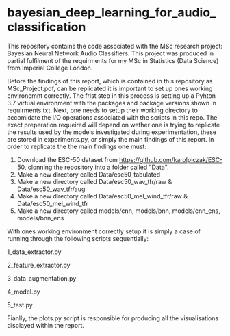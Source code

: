 # bayesian_deep_learning_for_audio_classification
This repository contains the code associated with the MSc research project: Bayesian Neural Network Audio Classifiers. This project was produced in partial fulfilment of the requirments for my MSc in Statistics (Data Science) from Imperial College London. 

Before the findings of this report, which is contained in this repository as MSc_Project.pdf, can be replicated it is important to set up ones working environemnt correctly. The frist step in this process is setting up a Pyhton 3.7 virtual environment with the packages and package versions shown in requirments.txt. Next, one needs to setup their working directory to accomidate the I/O operations associated with the scripts in this repo. The exact preperation requeired will depend on wether one is trying to replicate the results used by the models investigated during experimentation, these are stored in experiments.py, or simply the main findings of this report. In order to replicate the the main findings one must:
1. Download the ESC-50 dataset from https://github.com/karolpiczak/ESC-50, clonning the repository into a folder called "Data". 
2. Make a new directory called Data/esc50_tabulated
3. Make a new directory called Data/esc50_wav_tfr/raw & Data/esc50_wav_tfr/aug
4. Make a new directory called Data/esc50_mel_wind_tfr/raw & Data/esc50_mel_wind_tfr
5. Make a new directory called models/cnn, models/bnn, models/cnn_ens, models/bnn_ens

With ones working environment correctly setup it is simply a case of running through the following scripts sequentially:

1_data_extractor.py

2_feature_extractor.py

3_data_augmentation.py

4_model.py

5_test.py

Fianlly, the plots.py script is responsible for producing all the visualisations displayed within the report.
